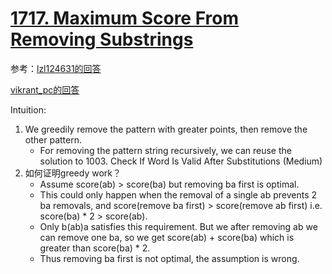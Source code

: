 # [1717. Maximum Score From Removing Substrings](https://leetcode.com/problems/maximum-score-from-removing-substrings/submissions/)


参考：[lzl124631的回答](https://leetcode.com/problems/maximum-score-from-removing-substrings/discuss/1009028/C%2B%2B-Greedy-O(N)-Time-O(1)-Space)

[vikrant_pc的回答](https://leetcode.com/problems/maximum-score-from-removing-substrings/discuss/1008862/Java-Stack)

Intuition:

1. We greedily remove the pattern with greater points, then remove the other pattern.
   - For removing the pattern string recursively, we can reuse the solution to 1003. Check If Word Is Valid After Substitutions (Medium)
2. 如何证明greedy work？
   - Assume score(ab) > score(ba) but removing ba first is optimal.
   - This could only happen when the removal of a single ab prevents 2 ba removals, and score(remove ba first) > score(remove ab first) i.e. score(ba) * 2 > score(ab).
   - Only b(ab)a satisfies this requirement. But we after removing ab we can remove one ba, so we get score(ab) + score(ba) which is greater than score(ba) * 2.
   - Thus removing ba first is not optimal, the assumption is wrong.
